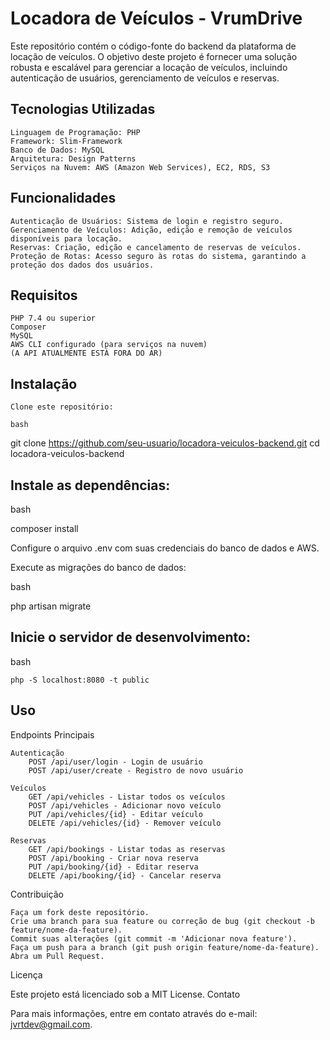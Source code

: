 # Locadora de Veículos - VrumDrive

Este repositório contém o código-fonte do backend da plataforma de locação de veículos. O objetivo deste projeto é fornecer uma solução robusta e escalável para gerenciar a locação de veículos, incluindo autenticação de usuários, gerenciamento de veículos e reservas.
## Tecnologias Utilizadas

    Linguagem de Programação: PHP
    Framework: Slim-Framework
    Banco de Dados: MySQL
    Arquitetura: Design Patterns
    Serviços na Nuvem: AWS (Amazon Web Services), EC2, RDS, S3

## Funcionalidades

    Autenticação de Usuários: Sistema de login e registro seguro.
    Gerenciamento de Veículos: Adição, edição e remoção de veículos disponíveis para locação.
    Reservas: Criação, edição e cancelamento de reservas de veículos.
    Proteção de Rotas: Acesso seguro às rotas do sistema, garantindo a proteção dos dados dos usuários.

## Requisitos

    PHP 7.4 ou superior
    Composer
    MySQL
    AWS CLI configurado (para serviços na nuvem)
    (A API ATUALMENTE ESTÁ FORA DO AR)

## Instalação

    Clone este repositório:

    bash

git clone https://github.com/seu-usuario/locadora-veiculos-backend.git
cd locadora-veiculos-backend

## Instale as dependências:

bash

composer install

Configure o arquivo .env com suas credenciais do banco de dados e AWS.

Execute as migrações do banco de dados:

bash

php artisan migrate

## Inicie o servidor de desenvolvimento:

bash

    php -S localhost:8080 -t public

## Uso
Endpoints Principais

    Autenticação
        POST /api/user/login - Login de usuário
        POST /api/user/create - Registro de novo usuário

    Veículos
        GET /api/vehicles - Listar todos os veículos
        POST /api/vehicles - Adicionar novo veículo
        PUT /api/vehicles/{id} - Editar veículo
        DELETE /api/vehicles/{id} - Remover veículo

    Reservas
        GET /api/bookings - Listar todas as reservas
        POST /api/booking - Criar nova reserva
        PUT /api/booking/{id} - Editar reserva
        DELETE /api/booking/{id} - Cancelar reserva

Contribuição

    Faça um fork deste repositório.
    Crie uma branch para sua feature ou correção de bug (git checkout -b feature/nome-da-feature).
    Commit suas alterações (git commit -m 'Adicionar nova feature').
    Faça um push para a branch (git push origin feature/nome-da-feature).
    Abra um Pull Request.

Licença

Este projeto está licenciado sob a MIT License.
Contato

Para mais informações, entre em contato através do e-mail: jvrtdev@gmail.com.
